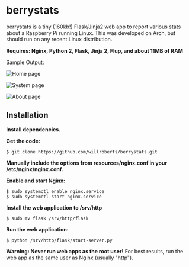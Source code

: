 berrystats
==========

berrystats is a tiny (160kb!) Flask/Jinja2 web app to report various stats about a Raspberry Pi running Linux.
This was developed on Arch, but should run on any recent Linux distribution.

**Requires: Nginx, Python 2, Flask, Jinja 2, Flup, and about 11MB of RAM**

Sample Output:

![Home page](https://raw.github.com/willroberts/berrystats/master/resources/preview_home.png)

![System page](https://raw.github.com/willroberts/berrystats/master/resources/preview_system.png)

![About page](https://raw.github.com/willroberts/berrystats/master/resources/preview_about.png)

Installation
------------

**Install dependencies.**

**Get the code:**

    $ git clone https://github.com/willroberts/berrystats.git

**Manually include the options from resources/nginx.conf in your /etc/nginx/nginx.conf.**

**Enable and start Nginx:**

    $ sudo systemctl enable nginx.service
    $ sudo systemctl start nginx.service

**Install the web application to /srv/http**

    $ sudo mv flask /srv/http/flask

**Run the web application:**

    $ python /srv/http/flask/start-server.py

**Warning: Never run web apps as the root user!** For best results, run the web app as the same user as Nginx (usually "http").
